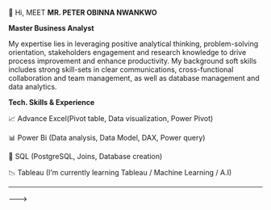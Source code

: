  👋 Hi, MEET **MR. PETER OBINNA NWANKWO**
 
**Master Business Analyst**
 
My expertise lies in leveraging positive analytical thinking, problem-solving orientation, stakeholders engagement and research knowledge to
drive process improvement and enhance productivity.
My background soft skills includes strong skill-sets in clear communications, cross-functional collaboration and team management,
as well as database management and data analytics.

**Tech. Skills & Experience**

📈 Advance Excel(Pivot table, Data visualization, Power Pivot)

📊 Power Bi (Data analysis, Data Model, DAX, Power query)

🏦 SQL (PostgreSQL, Joins, Database creation)

📉 Tableau (I’m currently learning Tableau / Machine Learning / A.I)




****
--->
